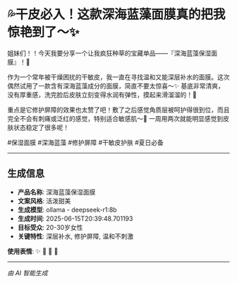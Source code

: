 # 💦干皮必入！这款深海蓝藻面膜真的把我惊艳到了～✨

姐妹们！！今天我要分享一个让我疯狂种草的宝藏单品——『深海蓝藻保湿面膜』！🌊

作为一个常年被干燥困扰的干敏皮，我一直在寻找温和又能深层补水的面膜。这次偶然试用了一款含有深海蓝藻成分的面膜，简直不要太惊喜～✨ 基底非常清爽，没有厚重感，洗完脸后皮肤立刻变得水润有弹性，摸起来滑溜溜的！💖

重点是它修护屏障的效果也太赞了吧！敷了之后感觉角质层被呵护得很到位，而且完全不会有刺痛或泛红的感觉，特别适合敏感肌～🌸 一周用两次就能明显感觉到皮肤状态稳定了很多呢！

#保湿面膜 #深海蓝藻 #修护屏障 #干敏皮护肤 #夏日必备

---

## 生成信息

- **产品名称**: 深海蓝藻保湿面膜
- **文案风格**: 活泼甜美
- **生成模型**: ollama - deepseek-r1:8b
- **生成时间**: 2025-06-15T20:39:48.701193
- **目标受众**: 20-30岁女性
- **关键特性**: 深层补水, 修护屏障, 温和不刺激

**使用表情**: ✨ 🌊 💖 🌸

---
*由 AI 智能生成*